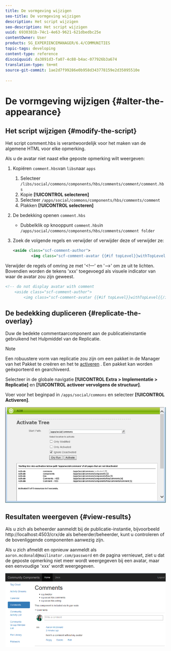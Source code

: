 ```yaml
---
title: De vormgeving wijzigen
seo-title: De vormgeving wijzigen
description: Het script wijzigen
seo-description: Het script wijzigen
uuid: 6930381b-74c1-4e63-9621-621dbedbc25e
contentOwner: User
products: SG_EXPERIENCEMANAGER/6.4/COMMUNITIES
topic-tags: developing
content-type: reference
discoiquuid: da3891d3-fa07-4c88-b4ac-077926b3a674
translation-type: tm+mt
source-git-commit: 1ae2d7f99286e0b958d343778159e2d35095510e

---
```



# De vormgeving wijzigen {#alter-the-appearance}

## Het script wijzigen {#modify-the-script}

Het script comment.hbs is verantwoordelijk voor het maken van de algemene HTML voor elke opmerking.

Als u de avatar niet naast elke geposte opmerking wilt weergeven:

1. Kopiëren `comment.hbs`van `libs`naar `apps`
   1. Selecteer `/libs/social/commons/components/hbs/comments/comment/comment.hbs`
   1. Kopie **[!UICONTROL selecteren]**
   1. Selecteer `/apps/social/commons/components/hbs/comments/comment`
   1. Plakken **[!UICONTROL selecteren]**
1. De bedekking openen `comment.hbs`
   * Dubbelklik op knooppunt `comment.hbs`in `/apps/social/commons/components/hbs/comments/comment folder`
1. Zoek de volgende regels en verwijder of verwijder deze of verwijder ze:

   ```xml
   <aside class="scf-comment-author">
           <img class="scf-comment-avatar {{#if topLevel}}withTopLevel{{/if}}" src="{{author.avatarUrl}}"></img>
   ```

Verwijder de regels of omring ze met &#39;&lt;!—&#39; en &#39;—>&#39; om ze uit te lichten. Bovendien worden de tekens &#39;xxx&#39; toegevoegd als visuele indicator van waar de avatar zou zijn geweest.

```xml
<!-- do not display avatar with comment
    <aside class="scf-comment-author">
        <img class="scf-comment-avatar {{#if topLevel}}withTopLevel{{/if}}" src="{{author.avatarUrl}}"></img>
```

## De bedekking dupliceren {#replicate-the-overlay}

Duw de bedekte commentaarcomponent aan de publicatieinstantie gebruikend het Hulpmiddel van de Replicatie.

>[!NOTE]
>
>Een robuustere vorm van replicatie zou zijn om een pakket in de Manager van het Pakket te creëren en het te [activeren](../../help/sites-administering/package-manager.md#replicating-packages) . Een pakket kan worden geëxporteerd en gearchiveerd.

Selecteer in de globale navigatie **[!UICONTROL Extra > Implementatie > Replicatie]** en **[!UICONTROL activeer vervolgens de structuur]**.

Voer voor het beginpad in `/apps/social/commons` en selecteer **[!UICONTROL Activeren]**.

![chlimage_1-42](assets/chlimage_1-42.png)

## Resultaten weergeven {#view-results}

Als u zich als beheerder aanmeldt bij de publicatie-instantie, bijvoorbeeld http://localhost:4503/crx/de als beheerder/beheerder, kunt u controleren of de bovenliggende componenten aanwezig zijn.

Als u zich afmeldt en opnieuw aanmeldt als `aaron.mcdonald@mailinator.com/password` en de pagina vernieuwt, ziet u dat de geposte opmerking niet meer wordt weergegeven bij een avatar, maar een eenvoudige &#39;xxx&#39; wordt weergegeven.

![chlimage_1-43](assets/chlimage_1-43.png)


